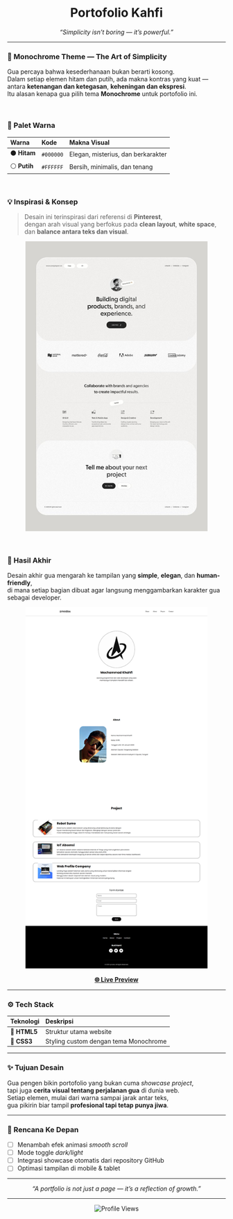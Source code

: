 <h1 align="center"> Portofolio Kahfi</h1>
<p align="center">
  <i>“Simplicity isn’t boring — it’s powerful.”</i>
</p>

---

### 🎨 Monochrome Theme — The Art of Simplicity

Gua percaya bahwa kesederhanaan bukan berarti kosong.  
Dalam setiap elemen hitam dan putih, ada makna kontras yang kuat —  
antara **ketenangan dan ketegasan**, **keheningan dan ekspresi**.  
Itu alasan kenapa gua pilih tema **Monochrome** untuk portofolio ini.  

<br>

### 🧩 Palet Warna
| Warna | Kode | Makna Visual |
|:------|:------|:-------------|
| ⚫ **Hitam** | `#000000` | Elegan, misterius, dan berkarakter |
| ⚪ **Putih** | `#FFFFFF` | Bersih, minimalis, dan tenang |

<br>

### 💡 Inspirasi & Konsep

> Desain ini terinspirasi dari referensi di **Pinterest**,  
> dengan arah visual yang berfokus pada **clean layout**, **white space**,  
> dan **balance antara teks dan visual**.

<p align="center">
  <img src="https://github.com/synvera/MyPorto.github.io/blob/main/src/Landing%20Page%20%F0%9F%8C%90%20Kawsar_Design%20_%20Best%20Website%20Design%20Services%202024%20in%202024%20_%20Portfolio%20web%20desig%20(1).jpeg" width="420" alt="Design Reference"/>
</p>

<br>

### 🚀 Hasil Akhir
Desain akhir gua mengarah ke tampilan yang **simple**, **elegan**, dan **human-friendly**,  
di mana setiap bagian dibuat agar langsung menggambarkan karakter gua sebagai developer.  

<p align="center">
  <img src="https://github.com/synvera/MyPorto.github.io/blob/main/src/screencapture-synvera-github-io-MyPorto-github-io-2025-10-25-16_07_57.png" width="420" alt="Portfolio Screenshot"/>
</p>

<p align="center">
  <a href="https://synvera.github.io/MyPorto.github.io/"><b>🌐 Live Preview</b></a>
</p>

---

### ⚙️ Tech Stack

| Teknologi | Deskripsi |
|:-----------|:-----------|
| 🧱 **HTML5** | Struktur utama website |
| 🎨 **CSS3** | Styling custom dengan tema Monochrome |

---

### ✨ Tujuan Desain

Gua pengen bikin portofolio yang bukan cuma *showcase project*,  
tapi juga **cerita visual tentang perjalanan gua** di dunia web.  
Setiap elemen, mulai dari warna sampai jarak antar teks,  
gua pikirin biar tampil **profesional tapi tetap punya jiwa**.

---

### 🧭 Rencana Ke Depan

- [ ] Menambah efek animasi *smooth scroll*  
- [ ] Mode toggle *dark/light*  
- [ ] Integrasi showcase otomatis dari repository GitHub  
- [ ] Optimasi tampilan di mobile & tablet  

---

<p align="center">
  <i>“A portfolio is not just a page — it’s a reflection of growth.”</i>  
</p>

---

<p align="center">
  <img src="https://komarev.com/ghpvc/?username=synvera&label=Profile%20Views&color=777C6D&style=flat-square" alt="Profile Views" />
</p>

